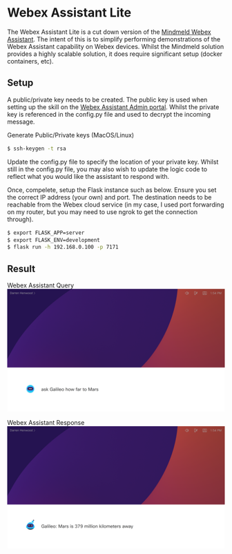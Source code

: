 # Webex Assistant Lite
The Webex Assistant Lite is a cut down version of the [Mindmeld Webex Assistant](https://github.com/cisco/webex-assistant-sdk). The intent of this is to simplify performing demonstrations of the Webex Assistant capability on Webex devices. Whilst the Mindmeld solution provides a highly scalable solution, it does require significant setup (docker containers, etc).

## Setup
A public/private key needs to be created. The public key is used when setting up the skill on the [Webex Assistant Admin portal](https://skills-admin.intelligence.webex.com/admin). Whilst the private key is referenced in the config.py file and used to decrypt the incoming message.

Generate Public/Private keys (MacOS/Linux)
```sh
$ ssh-keygen -t rsa
```

Update the config.py file to specify the location of your private key. Whilst still in the config.py file, you may also wish to update the logic code to reflect what you would like the assistant to respond with.

Once, compelete, setup the Flask instance such as below. Ensure you set the correct IP address (your own) and port. The destination needs to be reachable from the Webex cloud service (in my case, I used port forwarding on my router, but you may need to use ngrok to get the connection through).
```sh
$ export FLASK_APP=server
$ export FLASK_ENV=development
$ flask run -h 192.168.0.100 -p 7171
```

## Result
Webex Assistant Query
![Webex Assistant Query](https://github.com/dhenwood/Webex-Assistant-Lite/blob/main/webexAssistantQuery.png)

Webex Assistant Response
![Webex Assistant Response](https://github.com/dhenwood/Webex-Assistant-Lite/blob/main/webexAssitantResponse.png)
